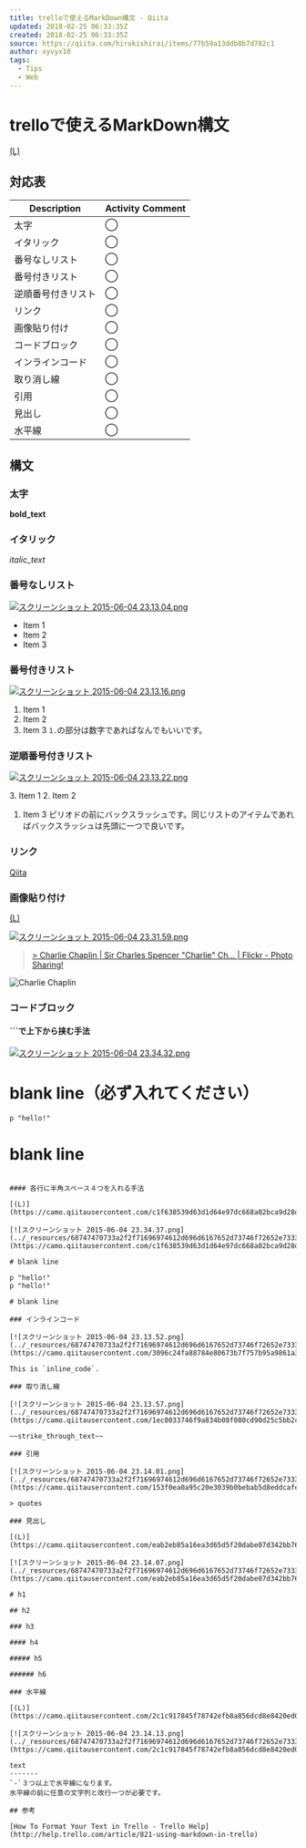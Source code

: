 ```yaml
---
title: trelloで使えるMarkDown構文 - Qiita
updated: 2018-02-25 06:33:35Z
created: 2018-02-25 06:33:35Z
source: https://qiita.com/hirokishirai/items/77b59a13ddb8b7d782c1
author: xyvyx10
tags:
  - Tips
  - Web
---
```


# trelloで使えるMarkDown構文

[(L)](https://qiita.com/tags/Trello)

## 対応表

| Description | Activity Comment |
| --- | --- |
| 太字  | ◯   | ◯   |
| イタリック | ◯   | ◯   |
| 番号なしリスト | ◯   | ◯   |
| 番号付きリスト | ◯   | ◯   |
| 逆順番号付きリスト | ◯   | ◯   |
| リンク | ◯   | ◯   |
| 画像貼り付け | ◯   | ×   |
| コードブロック | ◯   | ◯   |
| インラインコード | ◯   | ◯   |
| 取り消し線 | ◯   | ◯   |
| 引用  | ◯   | ◯   |
| 見出し | ◯   | ×   |
| 水平線 | ◯   | ◯   |

## 構文

### 太字

**bold_text**

### イタリック

*italic_text*

### 番号なしリスト

[![スクリーンショット 2015-06-04 23.13.04.png](../_resources/68747470733a2f2f71696974612d696d6167652d73746f72652e73332e616d617a6f6e6177732e636f6d2f302f32373530302f36333135336433332d653631652d306366662d363764642d3331393839376566393633372e706e67.png)](https://camo.qiitausercontent.com/d54f10f7f4bdbe80569c5c543aca6534498a53d4/68747470733a2f2f71696974612d696d6167652d73746f72652e73332e616d617a6f6e6177732e636f6d2f302f32373530302f36333135336433332d653631652d306366662d363764642d3331393839376566393633372e706e67)

- Item 1
- Item 2
- Item 3

### 番号付きリスト

[![スクリーンショット 2015-06-04 23.13.16.png](../_resources/68747470733a2f2f71696974612d696d6167652d73746f72652e73332e616d617a6f6e6177732e636f6d2f302f32373530302f36613666393164362d373930352d613264662d373133352d6433373965376537373266322e706e67.png)](https://camo.qiitausercontent.com/eba90bd48cfa6fa503289c070e969970413b282c/68747470733a2f2f71696974612d696d6167652d73746f72652e73332e616d617a6f6e6177732e636f6d2f302f32373530302f36613666393164362d373930352d613264662d373133352d6433373965376537373266322e706e67)

1. Item 1
1. Item 2
1. Item 3
`1.`の部分は数字であればなんでもいいです。

### 逆順番号付きリスト

[![スクリーンショット 2015-06-04 23.13.22.png](../_resources/68747470733a2f2f71696974612d696d6167652d73746f72652e73332e616d617a6f6e6177732e636f6d2f302f32373530302f65646235633233362d363761652d326361662d346566312d6165656135613732323865622e706e67.png)](https://camo.qiitausercontent.com/bea2c49e39b6e54c197c0695e43d9b66c820b7c3/68747470733a2f2f71696974612d696d6167652d73746f72652e73332e616d617a6f6e6177732e636f6d2f302f32373530302f65646235633233362d363761652d326361662d346566312d6165656135613732323865622e706e67)

3\. Item 1
2. Item 2
1. Item 3
ピリオドの前にバックスラッシュです。同じリストのアイテムであればバックスラッシュは先頭に一つで良いです。

### リンク

[Qiita](http://qiita.com/)

### 画像貼り付け

[(L)](https://camo.qiitausercontent.com/cbb549de43b495c3f5e5a31931c7cf36c6abd5de/68747470733a2f2f71696974612d696d6167652d73746f72652e73332e616d617a6f6e6177732e636f6d2f302f32373530302f66356361666635612d326164342d626562372d633932652d6135663531633039356333652e706e67)

[![スクリーンショット 2015-06-04 23.31.59.png](../_resources/68747470733a2f2f71696974612d696d6167652d73746f72652e73332e616d617a6f6e6177732e636f6d2f302f32373530302f66356361666635612d326164342d626562372d633932652d6135663531633039356333652e706e67.png)](https://camo.qiitausercontent.com/cbb549de43b495c3f5e5a31931c7cf36c6abd5de/68747470733a2f2f71696974612d696d6167652d73746f72652e73332e616d617a6f6e6177732e636f6d2f302f32373530302f66356361666635612d326164342d626562372d633932652d6135663531633039356333652e706e67)

> [> Charlie Chaplin | Sir Charles Spencer "Charlie" Ch… | Flickr - Photo Sharing!](https://flic.kr/p/3kKKoN)

![Charlie Chaplin](https://c3.staticflickr.com/3/2252/1536262750_f609b75f1d_m.jpg)

### コードブロック

#### ```で上下から挟む手法

[![スクリーンショット 2015-06-04 23.34.32.png](../_resources/68747470733a2f2f71696974612d696d6167652d73746f72652e73332e616d617a6f6e6177732e636f6d2f302f32373530302f61643764306266642d356464392d333435342d326330382d3261323134373064623235362e706e67.png)](https://camo.qiitausercontent.com/7d03b33f28686f91d0a395cb39f5768fd33d391f/68747470733a2f2f71696974612d696d6167652d73746f72652e73332e616d617a6f6e6177732e636f6d2f302f32373530302f61643764306266642d356464392d333435342d326330382d3261323134373064623235362e706e67)

# blank line（必ず入れてください）

```
p "hello!"
```

# blank line

````````で囲うとその部分がコードブロックになります。

#### 各行に半角スペース４つを入れる手法

[(L)](https://camo.qiitausercontent.com/c1f638539d63d1d64e97dc668a02bca9d28dd241/68747470733a2f2f71696974612d696d6167652d73746f72652e73332e616d617a6f6e6177732e636f6d2f302f32373530302f35323433623738642d653939322d313061382d633738662d3534616265643737393038322e706e67)

[![スクリーンショット 2015-06-04 23.34.37.png](../_resources/68747470733a2f2f71696974612d696d6167652d73746f72652e73332e616d617a6f6e6177732e636f6d2f302f32373530302f35323433623738642d653939322d313061382d633738662d3534616265643737393038322e706e67.png)](https://camo.qiitausercontent.com/c1f638539d63d1d64e97dc668a02bca9d28dd241/68747470733a2f2f71696974612d696d6167652d73746f72652e73332e616d617a6f6e6177732e636f6d2f302f32373530302f35323433623738642d653939322d313061382d633738662d3534616265643737393038322e706e67)

# blank line

p "hello!"
p "hello!"

# blank line

### インラインコード

[![スクリーンショット 2015-06-04 23.13.52.png](../_resources/68747470733a2f2f71696974612d696d6167652d73746f72652e73332e616d617a6f6e6177732e636f6d2f302f32373530302f61623137373862302d646361312d633532362d636336312d6666313266636332613666362e706e67.png)](https://camo.qiitausercontent.com/3096c24fa88784e80673b7f757b95a9861a330a6/68747470733a2f2f71696974612d696d6167652d73746f72652e73332e616d617a6f6e6177732e636f6d2f302f32373530302f61623137373862302d646361312d633532362d636336312d6666313266636332613666362e706e67)

This is `inline_code`.

### 取り消し線

[![スクリーンショット 2015-06-04 23.13.57.png](../_resources/68747470733a2f2f71696974612d696d6167652d73746f72652e73332e616d617a6f6e6177732e636f6d2f302f32373530302f36353334363763312d656638322d306264322d363933362d3134326638396130373731622e706e67.png)](https://camo.qiitausercontent.com/1ec8033746f9a834b08f080cd90d25c5bb2c38d8/68747470733a2f2f71696974612d696d6167652d73746f72652e73332e616d617a6f6e6177732e636f6d2f302f32373530302f36353334363763312d656638322d306264322d363933362d3134326638396130373731622e706e67)

~~strike_through_text~~

### 引用

[![スクリーンショット 2015-06-04 23.14.01.png](../_resources/68747470733a2f2f71696974612d696d6167652d73746f72652e73332e616d617a6f6e6177732e636f6d2f302f32373530302f39303561646465642d303666372d323932372d303538362d3965353135366566333935642e706e67.png)](https://camo.qiitausercontent.com/153f0ea0a95c20e3039b0bebab5d8eddcafe569f/68747470733a2f2f71696974612d696d6167652d73746f72652e73332e616d617a6f6e6177732e636f6d2f302f32373530302f39303561646465642d303666372d323932372d303538362d3965353135366566333935642e706e67)

> quotes

### 見出し

[(L)](https://camo.qiitausercontent.com/eab2eb85a16ea3d65d5f20dabe07d342bb763052/68747470733a2f2f71696974612d696d6167652d73746f72652e73332e616d617a6f6e6177732e636f6d2f302f32373530302f33303566306533632d346333312d623132612d353230612d3464633736386133336365612e706e67)

[![スクリーンショット 2015-06-04 23.14.07.png](../_resources/68747470733a2f2f71696974612d696d6167652d73746f72652e73332e616d617a6f6e6177732e636f6d2f302f32373530302f33303566306533632d346333312d623132612d353230612d3464633736386133336365612e706e67.png)](https://camo.qiitausercontent.com/eab2eb85a16ea3d65d5f20dabe07d342bb763052/68747470733a2f2f71696974612d696d6167652d73746f72652e73332e616d617a6f6e6177732e636f6d2f302f32373530302f33303566306533632d346333312d623132612d353230612d3464633736386133336365612e706e67)

# h1

## h2

### h3

#### h4

##### h5

###### h6

### 水平線

[(L)](https://camo.qiitausercontent.com/2c1c917845f78742efb8a856dcd8e8420ed0bfb0/68747470733a2f2f71696974612d696d6167652d73746f72652e73332e616d617a6f6e6177732e636f6d2f302f32373530302f35613864386161382d396134372d613239662d386237362d3835633837303362653034652e706e67)

[![スクリーンショット 2015-06-04 23.14.13.png](../_resources/68747470733a2f2f71696974612d696d6167652d73746f72652e73332e616d617a6f6e6177732e636f6d2f302f32373530302f35613864386161382d396134372d613239662d386237362d3835633837303362653034652e706e67.png)](https://camo.qiitausercontent.com/2c1c917845f78742efb8a856dcd8e8420ed0bfb0/68747470733a2f2f71696974612d696d6167652d73746f72652e73332e616d617a6f6e6177732e636f6d2f302f32373530302f35613864386161382d396134372d613239662d386237362d3835633837303362653034652e706e67)

text
-------
`-`３つ以上で水平線になります。
水平線の前に任意の文字列と改行一つが必要です。

## 参考

[How To Format Your Text in Trello - Trello Help](http://help.trello.com/article/821-using-markdown-in-trello)